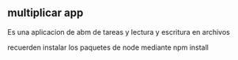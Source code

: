 ## multiplicar app
Es una aplicacion de abm de tareas y lectura y escritura en archivos

recuerden instalar los paquetes de node mediante npm install